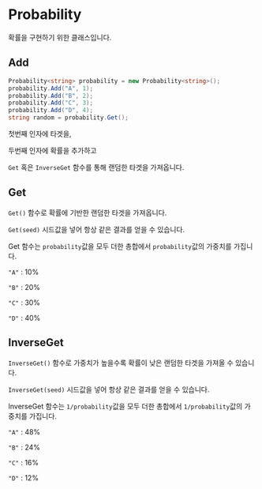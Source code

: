 # Probability<T>

확률을 구현하기 위한 클래스입니다.

## Add

```csharp
Probability<string> probability = new Probability<string>();
probability.Add("A", 1);
probability.Add("B", 2);
probability.Add("C", 3);
probability.Add("D", 4);
string random = probability.Get();
```

첫번째 인자에 타겟을,

두번째 인자에 확률을 추가하고

`Get` 혹은 `InverseGet` 함수를 통해 랜덤한 타겟을 가져옵니다.

## Get

`Get()` 함수로 확률에 기반한 랜덤한 타겟을 가져옵니다.

`Get(seed)` 시드값을 넣어 항상 같은 결과를 얻을 수 있습니다.

Get 함수는 `probability`값을 모두 더한 총합에서 `probability`값의 가중치를 가집니다.

`"A"` : 10%

`"B"` : 20%

`"C"` : 30%

`"D"` : 40%

## InverseGet
`InverseGet()` 함수로 가중치가 높을수록 확률이 낮은 랜덤한 타겟을 가져올 수 있습니다.

`InverseGet(seed)` 시드값을 넣어 항상 같은 결과를 얻을 수 있습니다.

InverseGet 함수는 `1/probability`값을 모두 더한 총합에서 `1/probability`값의 가중치를 가집니다.

`"A"` : 48%

`"B"` : 24%

`"C"` : 16%

`"D"` : 12%
